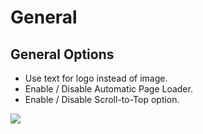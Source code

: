 # General

## General Options

* Use text for logo instead of image.
* Enable / Disable Automatic Page Loader.
* Enable / Disable Scroll-to-Top option.

![](http://transvelo.github.io/docs/mybag/images/theme-options-general.png)

